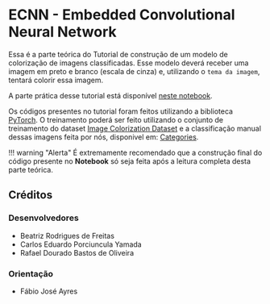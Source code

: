 # ECNN - Embedded Convolutional Neural Network

Essa é a parte teórica do Tutorial de construção de um modelo de colorização de imagens classificadas. Esse modelo deverá receber uma imagem em preto e branco (escala de cinza) e, utilizando o `tema da imagem`, tentará colorir essa imagem.

A parte prática desse tutorial está disponível [neste notebook](https://drive.google.com/uc?export=download&id=1tYX3coYY3NK9hlyUvRXODeG5-6EStecG).

Os códigos presentes no tutorial foram feitos utilizando a biblioteca [PyTorch](https://github.com/pytorch/pytorch). O treinamento poderá ser feito utilizando o conjunto de treinamento do dataset [Image Colorization Dataset](https://www.kaggle.com/datasets/aayush9753/image-colorization-dataset) e a classificação manual dessas imagens feita por nós, disponivel em: [Categories](https://drive.google.com/uc?export=download&id=115OMNGbthQ5CFmnvPUlxYZ-_Y1CNxI9b).

!!! warning "Alerta"
    É extremamente recomendado que a construção final do código presente no **Notebook** só seja feita após a leitura completa desta parte teórica.

## **Créditos**
### **Desenvolvedores**
* Beatriz Rodrigues de Freitas
* Carlos Eduardo Porciuncula Yamada
* Rafael Dourado Bastos de Oliveira

### **Orientação**
* Fábio José Ayres